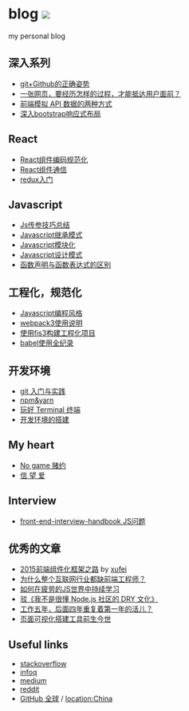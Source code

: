 blog  [![](https://img.shields.io/github/issues/xiaoyueyue165/blog.svg)](https://github.com/xiaoyueyue165/blog/issues)
====

my personal blog

## 深入系列

- [git+Github的正确姿势 ](https://github.com/xiaoyueyue165/blog/issues/2)
- [一张网页，要经历怎样的过程，才能抵达用户面前？](https://github.com/xiaoyueyue165/blog/blob/master/docs/%E4%B8%80%E5%BC%A0%E7%BD%91%E9%A1%B5%EF%BC%8C%E8%A6%81%E7%BB%8F%E5%8E%86%E6%80%8E%E6%A0%B7%E7%9A%84%E8%BF%87%E7%A8%8B%EF%BC%8C%E6%89%8D%E8%83%BD%E6%8A%B5%E8%BE%BE%E7%94%A8%E6%88%B7%E9%9D%A2%E5%89%8D%EF%BC%9F.md) 
- [前端模拟 API 数据的两种方式](https://github.com/xiaoyueyue165/blog/issues/25)
- [深入bootstrap响应式布局](https://github.com/xiaoyueyue165/blog/issues/37)

## React

- [React组件编码规范化](https://github.com/xiaoyueyue165/blog/issues/9)
- [React组件通信 ](https://github.com/xiaoyueyue165/blog/issues/27)
- [redux入门](https://github.com/xiaoyueyue165/blog/issues/34)

## Javascript

- [Js传参技巧总结](https://github.com/xiaoyueyue165/blog/issues/5)
- [Javascript继承模式](https://github.com/xiaoyueyue165/blog/issues/17)
- [Javascript模块化](https://github.com/xiaoyueyue165/blog/issues/23)
- [Javascript设计模式](https://github.com/xiaoyueyue165/blog/issues/26)
- [函数声明与函数表达式的区别](https://github.com/xiaoyueyue165/blog/issues/10)

## 工程化，规范化

- [Javascript编程风格](https://github.com/xiaoyueyue165/blog/issues/11)
- [webpack3使用说明](https://github.com/xiaoyueyue165/blog/issues/33)
- [使用fis3构建工程化项目](https://github.com/xiaoyueyue165/blog/issues/14) 
- [babel使用全纪录](https://github.com/xiaoyueyue165/blog/issues/16) 

## 开发环境

- [git 入门与实践 ](https://github.com/xiaoyueyue165/blog/issues/1)
- [npm&yarn](https://github.com/xiaoyueyue165/blog/issues/7)
- [玩好 Terminal 终端 ](https://github.com/xiaoyueyue165/blog/issues/42)
- [开发环境的搭建](https://github.com/xiaoyueyue165/blog/issues/3)


## My heart

- [No game 赌约](https://github.com/xiaoyueyue165/blog/issues/13)
- [信 望 爱](https://github.com/xiaoyueyue165/blog/issues/41)

## Interview

- [front-end-interview-handbook JS问题](https://github.com/xiaoyueyue165/blog/issues/15)

## 优秀的文章

- [2015前端组件化框架之路](https://github.com/xufei/blog/issues/19) by [xufei](https://github.com/xufei)
- [为什么整个互联网行业都缺前端工程师？](https://zhuanlan.zhihu.com/p/20598089)
- [如何在疲劳的JS世界中持续学习](https://github.com/ProtoTeam/blog/blob/master/201805/1.md)
- [驳《我不是很懂 Node.js 社区的 DRY 文化》](https://segmentfault.com/a/1190000014480379)
- [工作五年，后面四年重复着第一年的活儿？](https://www.barretlee.com/blog/2016/07/21/donnot-repeat-yourself/)
- [页面可视化搭建工具前生今世](https://zhuanlan.zhihu.com/p/37171897)

## Useful links

- [stackoverflow](https://stackoverflow.com/users/8273471/xiaoyueyue)
- [infoq](http://www.infoq.com/cn/)
- [medium](https://medium.com/)
- [reddit](https://www.reddit.com/)
- [GitHub 全球](https://www.diycode.cc/trends) / [location:China](https://github.com/search?q=location%3AChina)




